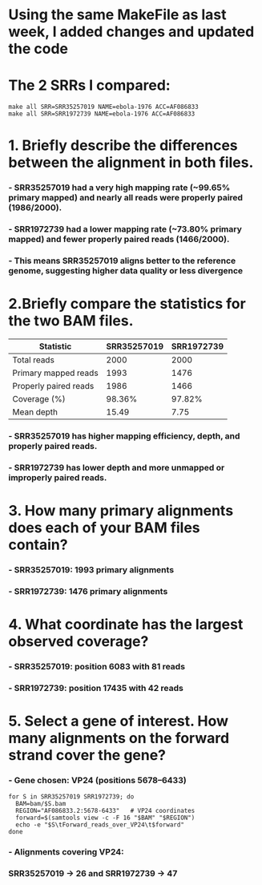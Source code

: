 # Using the same MakeFile as last week, I added changes and updated the code


# The 2 SRRs I compared:
```
make all SRR=SRR35257019 NAME=ebola-1976 ACC=AF086833 
make all SRR=SRR1972739 NAME=ebola-1976 ACC=AF086833 
```

# 1. Briefly describe the differences between the alignment in both files.
### - SRR35257019 had a very high mapping rate (~99.65% primary mapped) and nearly all reads were properly paired (1986/2000).
### - SRR1972739 had a lower mapping rate (~73.80% primary mapped) and fewer properly paired reads (1466/2000).
### - This means  SRR35257019 aligns better to the reference genome, suggesting higher data quality or less divergence

# 2.Briefly compare the statistics for the two BAM files.
| Statistic             | SRR35257019 | SRR1972739 |
| --------------------- | ----------- | ---------- |
| Total reads           | 2000        | 2000       |
| Primary mapped reads  | 1993        | 1476       |
| Properly paired reads | 1986        | 1466       |
| Coverage (%)          | 98.36%      | 97.82%     |
| Mean depth            | 15.49       | 7.75       |

### - SRR35257019 has higher mapping efficiency, depth, and properly paired reads.
### - SRR1972739 has lower depth and more unmapped or improperly paired reads.

# 3. How many primary alignments does each of your BAM files contain?
### - SRR35257019: 1993 primary alignments
### - SRR1972739: 1476 primary alignments

# 4. What coordinate has the largest observed coverage?
### - SRR35257019: position 6083 with 81 reads
### - SRR1972739: position 17435 with 42 reads

# 5. Select a gene of interest. How many alignments on the forward strand cover the gene?
### - Gene chosen: VP24 (positions 5678–6433)
```
for S in SRR35257019 SRR1972739; do
  BAM=bam/$S.bam
  REGION="AF086833.2:5678-6433"   # VP24 coordinates
  forward=$(samtools view -c -F 16 "$BAM" "$REGION")
  echo -e "$S\tForward_reads_over_VP24\t$forward"
done
```
### - Alignments covering VP24: 
### SRR35257019 → 26 and SRR1972739 → 47
